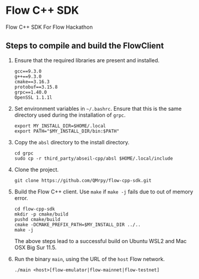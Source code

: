 # Flow C++ SDK
Flow C++ SDK For Flow Hackathon

## Steps to compile and build the FlowClient

1. Ensure that the required libraries are present and installed.

      ```
      gcc==9.3.0
      g++==9.3.0
      cmake==3.16.3
      protobuf==3.15.8
      grpc==1.40.0
      OpenSSL 1.1.1l
      ```
       
2. Set environment variables in `~/.bashrc`. Ensure that this is the same directory used during the installation of `grpc`.

      ```
      export MY_INSTALL_DIR=$HOME/.local
      export PATH="$MY_INSTALL_DIR/bin:$PATH"
      ```
      
3. Copy the `absl` directory to the install directory.

      ```
      cd grpc
      sudo cp -r third_party/abseil-cpp/absl $HOME/.local/include
      ```
      
4. Clone the project.

      ```
      git clone https://github.com/QMrpy/flow-cpp-sdk.git
      ```
      
5. Build the Flow C++ client. Use `make` if `make -j` fails due to out of memory error. 

      ```
      cd flow-cpp-sdk
      mkdir -p cmake/build
      pushd cmake/build
      cmake -DCMAKE_PREFIX_PATH=$MY_INSTALL_DIR ../..
      make -j
      ```
     
     The above steps lead to a successful build on Ubuntu WSL2 and Mac OSX Big Sur 11.5.

6. Run the binary `main`, using the URL of the `host` Flow network.

      ```
      ./main <host>[flow-emulator|flow-mainnet|flow-testnet]
      ```
    
       


